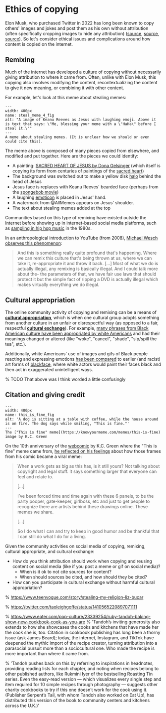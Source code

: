 # Ethics of copying

Elon Musk, who purchased Twitter in 2022 has long been known to copy others' images and jokes and post them as his own without attribution (often specifically cropping images to hide any attribution) ([source](https://www.nytimes.com/2021/05/07/style/elon-musk-memes.html), [source](https://www.sfgate.com/tech/article/2021-04-elon-musk-twitter-covid-19-meme-tesla-ceo-16118139.php), [source](https://www.forbes.com/sites/mattnovak/2023/02/05/18-jokes-elon-musk-stole-from-his-fans-on-twitter)). So let's consider ethical issues and complications around how content is copied on the internet.

## Remixing

Much of the internet has developed a culture of copying without necessarily giving attribution to where it came from. Often, unlike with Elon Musk, this copying also involves modifying the content, recontextualizing the content to give it new meaning, or combining it with other content.

For example, let's look at this meme about stealing memes:

```{figure} steal_meme_4.jpg
---
width: 400px
name: steal_meme_4_fig
alt: "A image of Keanu Reeves as Jesus with laughing emoji. Above it is text that says: \"Me, blessing your meme with a \"HaHa\" before I steal it.\""
---
A meme about stealing memes. (It is unclear how we should or even could cite this).
```

The meme above is composed of many pieces copied from elsewhere, and modified and put together. Here are the pieces we could identify:
  - A painting: [SACRED HEART OF JESUS by Dona Gelsinger](https://www.glowdecor.com/products/sacred-heart-of-jesus-canvas-wall-art) (which itself is copying its form from centuries of paintings of the [sacred heart](https://en.wikipedia.org/wiki/Sacred_Heart))
  - The background was switched out to make a yellow disk [halo](https://en.wikipedia.org/wiki/Halo_(religious_iconography)) behind the head of Jesus
  - Jesus face is replaces with Keanu Reeves' bearded face (perhaps from the [spongebob movie](https://youtu.be/CJJYewh4Nco?t=57))
  - A laughing [emoticon](https://en.wikipedia.org/wiki/List_of_emoticons#Western) is placed in Jesus' hand.
  - A watermark from @AllMemes appears on Jesus' shoulder.
  - The text about stealing memes added at the top

Communities based on this type of remixing have existed outside the Internet before showing up in internet-based social media platforms, such as [sampling in hip hop music](https://en.wikipedia.org/wiki/Sampling_(music)#Hip_hop) in the 1980s.

In an anthropological introduction to YouTube (from 2008), [Michael Wesch observes this phenomenon]( https://www.youtube.com/watch?v=TPAO-lZ4_hU):
> And this is something really quite profound that's happening. Where we can remix this culture that's being thrown at us, where we can take it, re-appropriate it and throw it back. [...] Most of what we do is actually illegal, any remixing is basically illegal. And I could talk more about the- the parameters of that, we have fair use laws that should protect it but the simple fact of ripping a DVD is actually illegal which makes virtually everything we do illegal.


## Cultural appropriation
The online community activity of copying and remixing can be a means of __[cultural appropriation](https://en.wikipedia.org/wiki/Cultural_appropriation)__, which is when one cultural group adopts something from another culture in an unfair or disrespectful way (as opposed to a fair, respectful __[cultural exchange](https://www.youtube.com/watch?v=wQ45VpBB0rQ)__). For example, [many phrases from Black American culture have been appropriated by white Americans](https://www.buzzfeednews.com/article/sydneethompson/aave-language-appropriation) and had their meanings changed or altered (like "woke", "cancel", "shade", "sip/spill the tea", etc.).

Additionally, white Americans' use of images and gifs of Black people reacting and expressing emotions [has been compared](https://www.teenvogue.com/story/digital-blackface-reaction-gifs) to earlier (and racist) art forms of [blackface](https://en.wikipedia.org/wiki/Blackface), where white actors would paint their faces black and then act in exaggerated unintelligent ways.

% TODO That above was I think worded a little confusingly

## Citation and giving credit


```{figure} this_is_fine.jpg
---
width: 400px
name: this_is_fine_fig
alt: 'A dog is sitting at a table with coffee, while the house around is on fire. The dog says while smiling, "This is fine."'
---
The ["This is fine" meme](https://knowyourmeme.com/memes/this-is-fine) image by K.C. Green
```
 On the 10th anniversary of the [webcomic](https://gunshowcomic.com/648) by K.C. Green where the "This is fine" meme came from, [he reflected on his feelings](https://kcggggg.tumblr.com/post/706263607432921088/we-passed-it-a-couple-of-days-ago-but-it-has-been) about how those frames from his comic became a viral meme:
 > When a work gets as big as this has, is it still yours? Not talking about copyright and legal stuff. It says something larger that everyone can feel and relate to.
 >
 > [...]
 >
 > I’ve been forced time and time again with these 6 panels, to be the party pooper, gate-keeper, girlboss, etc and just to get people to recognize there are artists behind these drawings online. These memes we share.
 >
 > [...]
 >
 > So I do what I can and try to keep in good humor and be thankful that I can still do what I do for a living.


Given the community activities on social media of copying, remixing, cultural appropriate, and cultural exchange:
- How do you think attribution should work when copying and reusing content on social media (like if you post a meme or gif on social media)?
  - When is it ok to not cite sources for content?
  - When should sources be cited, and how should they be cited?
- How can you participate in cultural exchange without harmful cultural appropriation?

% https://www.teenvogue.com/story/stealing-my-religion-liz-bucar

% https://twitter.com/taoleighgoffe/status/1410565220897071111

% https://www.eater.com/pop-culture/23339254/ruby-tandoh-baking-show-new-cookbook-cook-as-you-are
% 'Tandoh’s inviting generosity also extends to how she showcases the cooks and kitchens that have made her the cook she is, too. Citation in cookbook publishing has long been a thorny issue (ask James Beard); today, the internet, Instagram, and TikTok have deepened the mythic import of the recipe creator, turning attribution into a parasocial pursuit more than a sociocultural one. Who made the recipe is more important than where it came from.

% 'Tandoh pushes back on this by referring to inspirations in headnotes, providing reading lists for each chapter, and noting when recipes belong to other published authors, like Rukmini Iyer of the bestselling Roasting Tin series. Even the easy-read version — which visualizes every single step and item required for 10 simple recipes through photography — suggests other charity cookbooks to try if this one doesn’t work for the cook using it. (Publisher Serpent’s Tail, with whom Tandoh also worked on Eat Up!, has distributed this version of the book to community centers and kitchens across the U.K.)'
